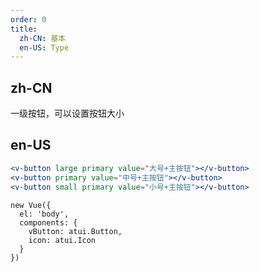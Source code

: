 ```yaml
---
order: 0
title:
  zh-CN: 基本
  en-US: Type
---
```


## zh-CN

一级按钮，可以设置按钮大小

## en-US

````jsx
<v-button large primary value="大号+主按钮"></v-button>
<v-button primary value="中号+主按钮"></v-button>
<v-button small primary value="小号+主按钮"></v-button>
````

````vue-script
new Vue({
  el: 'body',
  components: {
    vButton: atui.Button,
    icon: atui.Icon
  }
})
````
